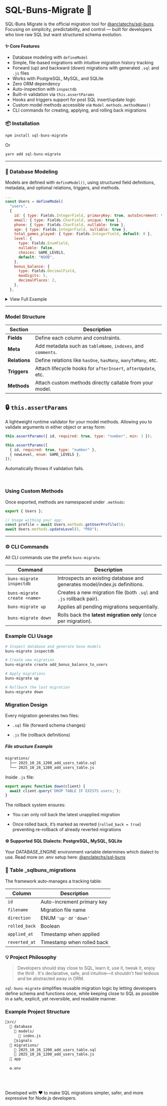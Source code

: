# SQL-Buns-Migrate 🥯

SQL-Buns Migrate is the official migration tool for [@anclatechs/sql-buns](https://www.npmjs.com/package/@anclatechs/sql-buns). Focusing on simplicity, predictability, and control — built for developers who love raw SQL but want structured schema evolution.

#### ✨ Core Features

- Database modeling with `defineModel`
- Simple, file-based migrations with intuitive migration history tracking
- Forward (up) and backward (down) migrations with generated `.sql` and `.js` files
- Works with PostgreSQL, MySQL, and SQLite
- Zero ORM dependency
- Auto-inspection with `inspectdb`
- Built-in validation via `this.assertParams`
- Hooks and triggers support for post SQL insert/update logic
- Custom model methods accessible via `Model.methods.methodName()`
- CLI commands for creating, applying, and rolling back migrations



### 📦 Installation
```bash
npm install sql-buns-migrate
```
Or
```bash
yarn add sql-buns-migrate
```
<hr/>

### 🧱 Database Modeling

Models are defined with `defineModel()`, using structured field definitions, metadata, and optional relations, triggers, and methods.

```js
...
const Users = defineModel(
  "users",
  {
    id: { type: Fields.IntegerField, primaryKey: true, autoIncrement: true },
    email: { type: Fields.CharField, unique: true },
    phone: { type: Fields.CharField, nullable: true },
    age: { type: Fields.IntegerField, nullable: true },
    total_games_played: { type: Fields.IntegerField, default: 0 },
    level: {
      type: Fields.EnumField,
      nullable: false,
      choices: GAME_LEVELS,
      default: "NOOB",
    },
    bonus_balance: {
      type: Fields.DecimalField,
      maxDigits: 5,
      decimalPlaces: 2,
    },
  },
```

<details>
  <summary>View Full Example</summary>

  ```js
import { defineModel, Fields, pool } from "sql-buns-migrate";
import { getSingleRow } from "../utils/db";
import { GAME_LEVELS } from "../constants";
import { UserModelTriggers } from "../triggers/userTriggers.js";

const Users = defineModel(
  "users",
  {
    id: { type: Fields.IntegerField, primaryKey: true, autoIncrement: true },
    email: { type: Fields.CharField, unique: true },
    phone: { type: Fields.CharField, nullable: true },
    age: { type: Fields.IntegerField, nullable: true },
    total_games_played: { type: Fields.IntegerField, default: 0 },
    level: {
      type: Fields.EnumField,
      nullable: false,
      choices: GAME_LEVELS,
      default: "NOOB",
    },
    bonus_balance: {
      type: Fields.DecimalField,
      maxDigits: 5,
      decimalPlaces: 2,
    },
  },
  {
    relations: {
      games: { type: "hasMany", model: "games", foreignKey: "user_id" },
    },
    triggers: {
      afterInsert: UserModelTriggers.AFTER_INSERT,
      afterUpdate: UserModelTriggers.AFTER_UPDATE,
    },
    meta: {
      tableName: "users",
      comment: "Users migrated from v0",
      indexes: [{ fields: ["email"], unique: true }],
    },
    methods: {
      async getUserProfile(id) {
        this.assertParams({ id, required: true, type: "number", min: 1 });
        const user = await getSingleRow("SELECT * FROM ?? WHERE id = ?", [
          this.meta.tableName,
          id,
        ]);
        return user || null;
      },

      async updateLevel(id, newLevel) {
        this.assertParams([
          { id, required: true, type: "number", min: 1 },
          { newLevel, required: true, enum: GAME_LEVELS },
        ]);

        await pool.query("UPDATE ?? SET level = ? WHERE id = ?", [
          this.meta.tableName,
          newLevel,
          id,
        ]);
        return { success: true, newLevel };
      },
    },
  }
);

```
</details>

<hr/>

### Model Structure

| Section       | Description                                                   |
| ------------- | ------------------------------------------------------------- |
| **Fields**    | Define each column and constraints.                           |
| **Meta**      | Add metadata such as `tableName`, `indexes`, and `comments`.       |
| **Relations** | Define relations like `hasOne`, `hasMany`, `manyToMany`, etc.            |
| **Triggers**  | Attach lifecycle hooks for `afterInsert`, `afterUpdate`, etc. |
| **Methods**   | Attach custom methods directly callable from your model.      |



## 🔒 `this.assertParams`

A lightweight runtime validator for your model methods.
Allowing you to validate arguments in either object or array form:

```js
this.assertParams({ id, required: true, type: "number", min: 1 });

this.assertParams([
  { id, required: true, type: "number" },
  { newLevel, enum: GAME_LEVELS },
]);
```

Automatically throws if validation fails.

<br/>

### Using Custom Methods

Once exported, methods are namespaced under `.methods`:

```js
export { Users };
```
```js
// Usage withing your app:
const profile = await Users.methods.getUserProfile(5);
await Users.methods.updateLevel(5, "PRO");
```
<hr/>

### ⚙ CLI Commands
All CLI commands use the prefix `buns-migrate`.

| Command                      | Description                                                         |
| ---------------------------- | ------------------------------------------------------------------- |
| `buns-migrate inspectdb`     | Introspects an existing database and generates model/index.js definitions.   |
| `buns-migrate create <name>` | Creates a new migration file (both `.sql` and `.js` rollback pair). |
| `buns-migrate up`            | Applies all pending migrations sequentially.                        |
| `buns-migrate down`          | Rolls back the **latest migration only** (once per migration).      |


### Example CLI Usage

```bash
# Inspect database and generate base models
buns-migrate inspectdb

# Create new migration
buns-migrate create add_bonus_balance_to_users

# Apply migrations
buns-migrate up

# Rollback the last migration
buns-migrate down

```


### Migration Design

Every migration generates two files:

- `.sql` file (forward schema changes)

- `.js` file (rollback definitions)

##### File structure Example

```bash
migrations/
  ├── 2025_10_26_1200_add_users_table.sql
  └── 2025_10_26_1200_add_users_table.js
```

Inside `.js` file:

```js
export async function down(client) {
  await client.query(`DROP TABLE IF EXISTS users;`);
}

```

The rollback system ensures:

- You can only roll back the latest unapplied migration

- Once rolled back, it’s marked as reverted (`rolled_back = true`) preventing re-rollback of already reverted migrations


#### ⚙️ Supported SQL Dialects: PostgreSQL, MySQL, SQLite

Your DATABASE_ENGINE environment variable determines which dialect to use. Read more on .env setup here: [@anclatechs/sql-buns](https://www.npmjs.com/package/@anclatechs/sql-buns)


###  🧾 Table _sqlbuns_migrations

The framework auto-manages a tracking table:

| Column        | Description                |
| ------------- | -------------------------- |
| `id`          | Auto-increment primary key |
| `filename`    | Migration file name        |
| `direction`   | ENUM `'up'` or `'down'`         |
| `rolled_back` | Boolean               |
| `applied_at`  | Timestamp when applied     |
| `reverted_at` | Timestamp when rolled back |


### 💡 Project Philosophy

> Developers should stay close to SQL, learn it, use it, tweak it, enjoy the thrill . It's declarative, safe, and intuitive—it shouldn't feel tedious and be abstracted away in ORM.


`sql-buns-migrate` simplifies reusable migration logic by letting developers define schema and functions once, while keeping close to SQL as possible in a safe, explicit, yet reversible, and readable manner.


### Example Project Structure

```bash
📂src/
  📂 database
    📂 models/
      📄 index.js
    📂signals
  📂 migrations/
    📄 2025_10_26_1200_add_users_table.sql
    📄 2025_10_26_1200_add_users_table.js
  📂 app
  
  ⚙.env

```

<br/>
<br/>

Developed with ❤️ to make SQL migrations simpler, safer, and more expressive for Node.js developers.

<br/>
<br/>
